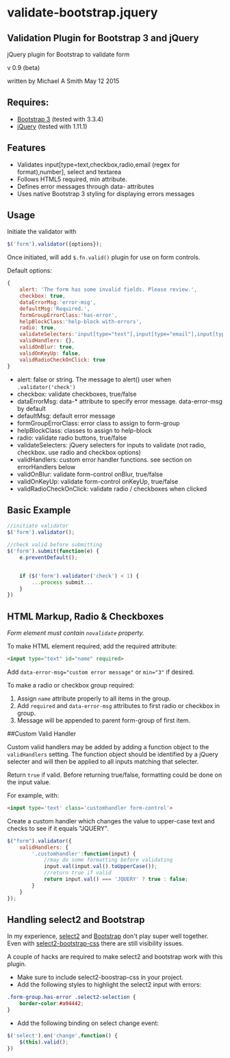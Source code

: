 # validate-bootstrap.jquery

## Validation Plugin for Bootstrap 3 and jQuery

jQuery plugin for Bootstrap to validate form

v 0.9 (beta)

written by Michael A Smith
May 12 2015

## Requires:
* [Bootstrap 3](http://getbootstrap.com/) (tested with 3.3.4)
* [jQuery](https://jquery.com/) (tested with 1.11.1)

## Features
* Validates input[type=text,checkbox,radio,email (regex for format),number], select and textarea
* Follows HTML5 required, min attribute.
* Defines error messages through data- attributes
* Uses native Bootstrap 3 styling for displaying errors messages

## Usage

Initiate the validator with
```javascript
$('form').validator({options});
```
Once initiated, will add `$.fn.valid()` plugin for use on form controls.

Default options:

```javascript
{
    alert: 'The form has some invalid fields. Please review.',
    checkbox: true,
    dataErrorMsg:'error-msg',
    defaultMsg:'Required.',
    formGroupErrorClass:'has-error',
    helpBlockClass:'help-block with-errors',
    radio: true,
    validateSelecters:'input[type="text"],input[type="email"],input[type="number"],select,textarea',
    validHandlers: {},
    validOnBlur: true,
    validOnKeyUp: false,
    validRadioCheckOnClick: true
}
```

* alert: false or string. The message to alert() user when `.validator('check')`
* checkbox: validate checkboxes, true/false
* dataErrorMsg: data-* attribute to specify error message. data-error-msg by default
* defaultMsg: default error message
* formGroupErrorClass: error class to assign to form-group
* helpBlockClass: classes to assign to help-block
* radio: validate radio buttons, true/false
* validateSelecters: jQuery selecters for inputs to validate (not radio, checkbox. use radio and checkbox options)
* validHandlers: custom error handler functions. see section on errorHandlers below
* validOnBlur: validate form-control onBlur, true/false
* validOnKeyUp: validate form-control onKeyUp, true/false
* validRadioCheckOnClick: validate radio / checkboxes when clicked

## Basic Example

```javascript
//initiate validator
$('form').validator();

//check valid before submitting
$('form').submit(function(e) {
    e.preventDefault();


    if ($('form').validator('check') < 1) {
        ...process submit...
    }
})
```

## HTML Markup, Radio & Checkboxes

*Form element must contain `novalidate` property.*

To make HTML element required, add the required attribute:

```html
<input type="text" id="name" required>
```

Add `data-error-msg="custom error message"` or `min="3"` if desired.

To make a radio or checkbox group required:

1. Assign `name` attribute properly to all items in the group.
2. Add `required` and `data-error-msg` attributes to first radio or checkbox in group.
3. Message will be appended to parent form-group of first item.

##Custom Valid Handler

Custom valid handlers may be added by adding a function object to the `validHandlers`
setting. The function object should be identified by a jQuery selecter and will then
be applied to all inputs matching that selecter.

Return `true` if valid. Before returning true/false, formatting
could be done on the input value.

For example, with:

```html
<input type='text' class='customhandler form-control'>
```

Create a custom handler which changes the value to upper-case text and
checks to see if it equals "JQUERY".

```javascript
$("form").validator({
    validHandlers: {
        '.customhandler':function(input) {
            //may do some formatting before validating
            input.val(input.val().toUpperCase());
            //return true if valid
            return input.val() === 'JQUERY' ? true : false;
        }
    }
});
```

## Handling select2 and Bootstrap

In my experience, [select2](https://select2.github.io/) and [Bootstrap](http://getbootstrap.com/) don't play super well together.
Even with [select2-bootstrap-css](https://fk.github.io/select2-bootstrap-css/) there are still visibility issues.

A couple of hacks are required to make select2 and bootstrap work with this plugin.

* Make sure to include select2-boostrap-css in your project.
* Add the following styles to highlight the select2 input with errors:
```css
.form-group.has-error .select2-selection {
    border-color:#a94442;
}
```
* Add the following binding on select change event:
```javascript
$('select').on('change',function() {
    $(this).valid();
})
```
